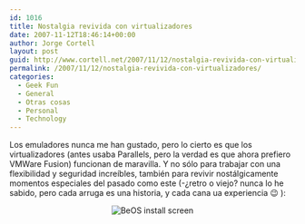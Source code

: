 ```yaml
---
id: 1016
title: Nostalgia revivida con virtualizadores
date: 2007-11-12T18:46:14+00:00
author: Jorge Cortell
layout: post
guid: http://www.cortell.net/2007/11/12/nostalgia-revivida-con-virtualizadores/
permalink: /2007/11/12/nostalgia-revivida-con-virtualizadores/
categories:
  - Geek Fun
  - General
  - Otras cosas
  - Personal
  - Technology
---
```

Los emuladores nunca me han gustado, pero lo cierto es que los virtualizadores (antes usaba Parallels, pero la verdad es que ahora prefiero VMWare Fusion) funcionan de maravilla. Y no sólo para trabajar con una flexibilidad y seguridad increí­bles, también para revivir nostálgicamente momentos especiales del pasado como este (-¿retro o viejo? nunca lo he sabido, pero cada arruga es una historia, y cada cana ua experiencia 😉 ):

<div style="text-align: center">
  <img title="BeOS install screen" alt="BeOS install screen" src="http://farm3.static.flickr.com/2313/1932094961_b06bf4ae99.jpg?v=0" />
</div>